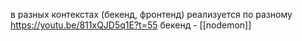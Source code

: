 в разных контекстах (бекенд, фронтенд) реализуется по разному
https://youtu.be/811xQJD5q1E?t=55
бекенд - [[nodemon]]